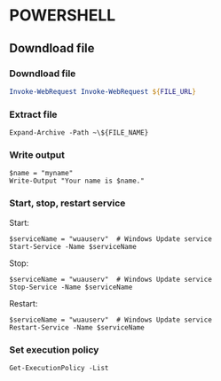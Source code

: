 # POWERSHELL

## Downdload file
### Downdload file
```powershell
Invoke-WebRequest Invoke-WebRequest ${FILE_URL}
```

### Extract file
```
Expand-Archive -Path ~\${FILE_NAME}
```

### Write output
```
$name = "myname"
Write-Output "Your name is $name."
```

### Start, stop, restart service
Start:
```
$serviceName = "wuauserv"  # Windows Update service
Start-Service -Name $serviceName
```

Stop:
```
$serviceName = "wuauserv"  # Windows Update service
Stop-Service -Name $serviceName
```

Restart:
```
$serviceName = "wuauserv"  # Windows Update service
Restart-Service -Name $serviceName
```

### Set execution policy
```
Get-ExecutionPolicy -List
```
